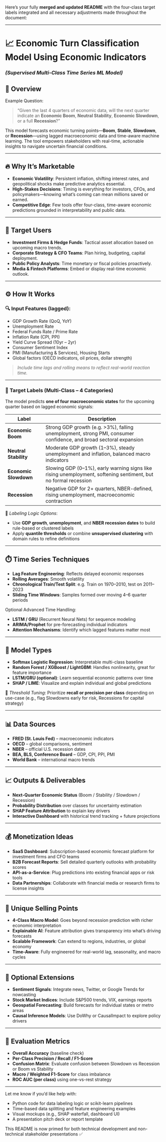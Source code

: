 Here’s your fully **merged and updated README** with the four-class target labels integrated and all necessary adjustments made throughout the document:

---

# 📈 Economic Turn Classification Model Using Economic Indicators  
### *(Supervised Multi-Class Time Series ML Model)*  

## 🧠 Overview  
Example Question:  
> “Given the last 4 quarters of economic data, will the next quarter indicate an **Economic Boom**, **Neutral Stability**, **Economic Slowdown**, or a full **Recession**?”  

This model forecasts economic turning points—**Boom**, **Stable**, **Slowdown**, or **Recession**—using lagged macroeconomic data and time-aware machine learning. The tool empowers stakeholders with real-time, actionable insights to navigate uncertain financial conditions.

---

## 🔥 Why It’s Marketable  

- **Economic Volatility**: Persistent inflation, shifting interest rates, and geopolitical shocks make predictive analytics essential.  
- **High-Stakes Decisions**: Timing is everything for investors, CFOs, and policymakers—knowing what’s coming can mean millions saved or earned.  
- **Competitive Edge**: Few tools offer four-class, time-aware economic predictions grounded in interpretability and public data.  

---

## 🎯 Target Users  

- **Investment Firms & Hedge Funds**: Tactical asset allocation based on upcoming macro trends.  
- **Corporate Strategy & CFO Teams**: Plan hiring, budgeting, capital deployment.  
- **Public Policy Analysts**: Time monetary or fiscal policies proactively.  
- **Media & Fintech Platforms**: Embed or display real-time economic outlook.  

---

## ⚙️ How It Works  

### 🔍 **Input Features** (lagged):  

- GDP Growth Rate (QoQ, YoY)  
- Unemployment Rate  
- Federal Funds Rate / Prime Rate  
- Inflation Rate (CPI, PPI)  
- Yield Curve Spread (10yr – 2yr)  
- Consumer Sentiment Index  
- PMI (Manufacturing & Services), Housing Starts  
- Global factors (OECD indicators, oil prices, dollar strength)  

> *Include time lags and rolling means to reflect real-world reaction time.*

---

### 🎯 **Target Labels (Multi-Class – 4 Categories)**  

The model predicts **one of four macroeconomic states** for the upcoming quarter based on lagged economic signals:

| Label               | Description |
|--------------------|-------------|
| **Economic Boom**   | Strong GDP growth (e.g. >3%), falling unemployment, strong PMI, consumer confidence, and broad sectoral expansion |
| **Neutral Stability** | Moderate GDP growth (1–3%), steady unemployment and inflation, balanced macro indicators |
| **Economic Slowdown** | Slowing GDP (0–1%), early warning signs like rising unemployment, softening sentiment, but no formal recession |
| **Recession**        | Negative GDP for 2+ quarters, NBER-defined, rising unemployment, macroeconomic contraction |

🧠 *Labeling Logic Options*:  
- Use **GDP growth**, **unemployment**, and **NBER recession dates** to build rule-based or clustered labels  
- Apply **quantile thresholds** or combine **unsupervised clustering** with domain rules to refine definitions  

---

## ⏱️ Time Series Techniques  

- **Lag Feature Engineering**: Reflects delayed economic responses  
- **Rolling Averages**: Smooth volatility  
- **Chronological Train/Test Split**: e.g. Train on 1970–2010, test on 2011–2023  
- **Sliding Time Windows**: Samples formed over moving 4–6 quarter periods  

Optional Advanced Time Handling:
- **LSTM / GRU** (Recurrent Neural Nets) for sequence modeling  
- **ARIMA/Prophet** for pre-forecasting individual indicators  
- **Attention Mechanisms**: Identify which lagged features matter most  

---

## 🧪 Model Types  

- **Softmax Logistic Regression**: Interpretable multi-class baseline  
- **Random Forest / XGBoost / LightGBM**: Handles nonlinearity, great for feature importance  
- **LSTM/GRU (optional)**: Learn sequential economic patterns over time  
- **SHAP / LIME**: Visualize and explain individual and global predictions  

🔧 *Threshold Tuning*: Prioritize **recall or precision per class** depending on use-case (e.g., flag Slowdowns early for risk, Recessions for capital strategy)

---

## 📊 Data Sources  

- **FRED (St. Louis Fed)** – macroeconomic indicators  
- **OECD** – global comparisons, sentiment  
- **NBER** – official U.S. recession dates  
- **BEA, BLS, Conference Board** – GDP, CPI, PPI, PMI  
- **World Bank** – international macro trends  

---

## 📈 Outputs & Deliverables  

- **Next-Quarter Economic Status** (Boom / Stability / Slowdown / Recession)  
- **Probability Distribution** over classes for uncertainty estimation  
- **SHAP Feature Attribution** to explain key drivers  
- **Interactive Dashboard** with historical trend tracking + future projections  

---

## 💰 Monetization Ideas  

- **SaaS Dashboard**: Subscription-based economic forecast platform for investment firms and CFO teams  
- **B2B Forecast Reports**: Sell detailed quarterly outlooks with probability scores  
- **API-as-a-Service**: Plug predictions into existing financial apps or risk tools  
- **Data Partnerships**: Collaborate with financial media or research firms to license insights  

---

## 🌟 Unique Selling Points  

- **4-Class Macro Model**: Goes beyond recession prediction with richer economic interpretation  
- **Explainable AI**: Feature attribution gives transparency into what’s driving forecasts  
- **Scalable Framework**: Can extend to regions, industries, or global economy  
- **Time-Aware**: Fully engineered for real-world lag, seasonality, and macro cycles  

---

## 🔄 Optional Extensions  

- **Sentiment Signals**: Integrate news, Twitter, or Google Trends for nowcasting  
- **Stock Market Indices**: Include S&P500 trends, VIX, earnings reports  
- **Geospatial Forecasting**: Build forecasts for individual states or metro areas  
- **Causal Inference Models**: Use DoWhy or CausalImpact to explore policy drivers  

---

## 🧪 Evaluation Metrics  

- **Overall Accuracy** (baseline check)  
- **Per-Class Precision / Recall / F1-Score**  
- **Confusion Matrix**: Evaluate confusion between Slowdown vs Recession or Boom vs Stability  
- **Macro / Weighted F1-Score** for class imbalance  
- **ROC AUC (per class)** using one-vs-rest strategy  

---

Let me know if you’d like help with:
- Python code for data labeling logic or scikit-learn pipelines  
- Time-based data splitting and feature engineering examples  
- Visual mockups (e.g., SHAP waterfall, dashboard UI)  
- A presentation pitch deck or report template  

This README is now primed for both technical development and non-technical stakeholder presentations ✅
